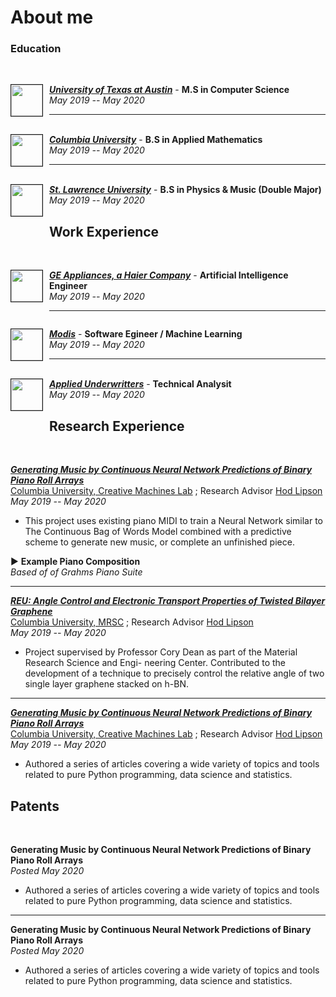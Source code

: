 # About me

<!-- Place this tag in your head or just before your close body tag. -->

### Education

<br>

<div style="clear: left;">
    <p style="float: left; padding-right: 10px;"><img src="images/austin.png" height="50px" border="1px"></p>
</div>

**[*University of Texas at Austin*](https://jmhuer.github.io/data-science-blog/mini_book/_build/html/docs/computer-vision/object-detection.html)** - **M.S in Computer Science**
<br>
*May 2019 -- May 2020*

---

<div style="clear: left;">
    <p style="float: left; padding-right: 10px;"><img src="images/columbia.png" height="50px" border="1px"></p>
</div>


**[*Columbia University*](https://jmhuer.github.io/data-science-blog/mini_book/_build/html/docs/computer-vision/object-detection.html)** - **B.S in Applied Mathematics**
<br>
*May 2019 -- May 2020*

---

<div style="clear: left;">
    <p style="float: left; padding-right: 10px;"><img src="images/lawrence.png" height="50px" border="1px"></p>
</div>

**[*St. Lawrence University*](https://jmhuer.github.io/data-science-blog/mini_book/_build/html/docs/computer-vision/object-detection.html)** - **B.S in Physics & Music (Double Major)**
<br>
*May 2019 -- May 2020*


## Work Experience

<br>

<div style="clear: left;">
    <p style="float: left; padding-right: 10px;"><img src="images/Rj7iKklK_400x400.jpg" height="50px" border="1px"></p>
</div>

**[*GE Appliances, a Haier Company*](https://jmhuer.github.io/data-science-blog/mini_book/_build/html/docs/computer-vision/object-detection.html)** - **Artificial Intelligence Engineer**
<br>
*May 2019 -- May 2020*

---


<div style="clear: left;">
    <p style="float: left; padding-right: 10px;"><img src="images/fd.jpg" height="50px" border="1px"></p>
</div>

**[*Modis*](https://jmhuer.github.io/data-science-blog/mini_book/_build/html/docs/computer-vision/object-detection.html)** - **Software Egineer / Machine Learning**
<br>
*May 2019 -- May 2020*

---

<div style="clear: left;">
    <p style="float: left; padding-right: 10px;"><img src="images/0.jpeg" height="50px" border="1px"></p>
</div>

**[*Applied Underwritters*](https://jmhuer.github.io/data-science-blog/mini_book/_build/html/docs/computer-vision/object-detection.html)** - **Technical Analysit**
<br>
*May 2019 -- May 2020*


## Research Experience

<br>

**[*Generating Music by Continuous Neural Network Predictions of Binary Piano Roll Arrays*](http://sdsawtelle.github.io/blog/output/index.html)**
<br>
[Columbia University, Creative Machines Lab](https://github.com/jmhuer) ; Research Advisor  [Hod Lipson](https://github.com/jmhuer)
<br>
*May 2019 -- May 2020*

- This project uses existing piano MIDI to train a Neural Network similar to The Continuous Bag of Words Model combined with a predictive scheme to generate new music, or complete an unfinished piece.

▶️ **Example Piano Composition**  
*Based of of Grahms Piano Suite*
<!--<audio controls>-->
<!--  <source src="B2M.m4a" type="audio/mpeg">-->
<!--Your browser does not support the audio element.-->
<!--</audio>-->

----


**[*REU: Angle Control and Electronic Transport Properties of Twisted Bilayer Graphene*](http://sdsawtelle.github.io/blog/output/index.html)**
<br>
[Columbia University, MRSC](https://github.com/jmhuer) ; Research Advisor  [Hod Lipson](https://github.com/jmhuer)
<br>
*May 2019 -- May 2020*

- Project supervised by Professor Cory Dean as part of the Material Research Science and Engi- neering Center. Contributed to the development of a technique to precisely control the relative angle of two single layer graphene stacked on h-BN.

---


**[*Generating Music by Continuous Neural Network Predictions of Binary Piano Roll Arrays*](http://sdsawtelle.github.io/blog/output/index.html)**
<br>
[Columbia University, Creative Machines Lab](https://github.com/jmhuer) ; Research Advisor  [Hod Lipson](https://github.com/jmhuer)
<br>
*May 2019 -- May 2020*

- Authored a series of articles covering a wide variety of topics and tools related to pure Python programming, data science and statistics.


## Patents

<br>

**Generating Music by Continuous Neural Network Predictions of Binary Piano Roll Arrays**
<br>
*Posted May 2020*

- Authored a series of articles covering a wide variety of topics and tools related to pure Python programming, data science and statistics.

---

**Generating Music by Continuous Neural Network Predictions of Binary Piano Roll Arrays**
<br>
*Posted May 2020*

- Authored a series of articles covering a wide variety of topics and tools related to pure Python programming, data science and statistics.

<br>
<br>
<br>